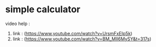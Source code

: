# simple calculator
video help :
1. link : (https://www.youtube.com/watch?v=UrsmFxEIp5k)
2. link : (https://www.youtube.com/watch?v=BM_MlI6MySY&t=317s)
